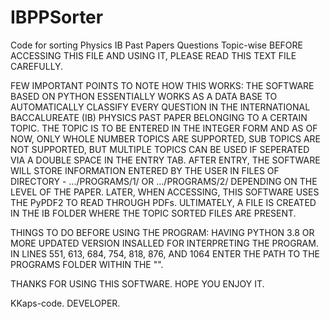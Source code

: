 # IBPPSorter

Code for sorting Physics IB Past Papers Questions Topic-wise
BEFORE ACCESSING THIS FILE AND USING IT, PLEASE READ THIS TEXT FILE CAREFULLY.

FEW IMPORTANT POINTS TO NOTE HOW THIS WORKS:
THE SOFTWARE BASED ON PYTHON ESSENTIALLY WORKS AS A DATA BASE TO AUTOMATICALLY CLASSIFY EVERY QUESTION IN THE INTERNATIONAL BACCALUREATE (IB) PHYSICS PAST PAPER BELONGING TO A CERTAIN TOPIC.
THE TOPIC IS TO BE ENTERED IN THE INTEGER FORM AND AS OF NOW, ONLY WHOLE NUMBER TOPICS ARE SUPPORTED, SUB TOPICS ARE NOT SUPPORTED, BUT MULTIPLE TOPICS CAN BE USED IF SEPERATED VIA A DOUBLE SPACE IN THE ENTRY TAB.
AFTER ENTRY, THE SOFTWARE WILL STORE INFORMATION ENTERED BY THE USER IN FILES OF DIRECTORY - .../PROGRAMS/1/ OR .../PROGRAMS/2/ DEPENDING ON THE LEVEL OF THE PAPER.
LATER, WHEN ACCESSING, THIS SOFTWARE USES THE PyPDF2 TO READ THROUGH PDFs.
ULTIMATELY, A FILE IS CREATED IN THE IB FOLDER WHERE THE TOPIC SORTED FILES ARE PRESENT.

THINGS TO DO BEFORE USING THE PROGRAM:
HAVING PYTHON 3.8 OR MORE UPDATED VERSION INSALLED FOR INTERPRETING THE PROGRAM.
IN LINES 551, 613, 684, 754, 818, 876, AND 1064 ENTER THE PATH TO THE PROGRAMS FOLDER WITHIN THE "".

THANKS FOR USING THIS SOFTWARE.
HOPE YOU ENJOY IT.

KKaps-code.
DEVELOPER.
